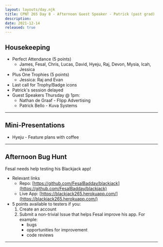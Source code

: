 ```yaml
---
layout: layouts/day.njk
title: CPNT 265 Day 8 - Afternoon Guest Speaker - Patrick (past grad) 
description: 
date: 2021-12-14
released: true
---
```


## Housekeeping
- Perfect Attendance (5 points)
    - James, Fesal, Chris, Lucas, David, Hyeju, Raj, Devon, Mysia, Icah, Jessica
- Plus One Trophies (5 points)
    - Jessica: Raj and Evan 
- Last call for Trophy/Badge icons
- Patrick's session delayed
- Guest Speakers Thursday @ 1pm: 
    - Nathan de Graaf - Flipp Advertising
    - Patrick Bello - Kuva Systems

---

## Mini-Presentations
- Hyeju - Feature plans with coffee

---

## Afternoon Bug Hunt
Fesal needs help testing his Blackjack app!
- Relevant links
    - Repo: [https://github.com/FesalBadday/blackjack](https://github.com/FesalBadday/blackjack)
    - Live App: [https://blackjack265.herokuapp.com/](https://blackjack265.herokuapp.com/)
- 5 points available to testers if you:
    1. Create an account
    2. Submit a non-trivial Issue that helps Fesal improve his app. For example:
        - bugs
        - opportunities for improvement
        - code reviews

---